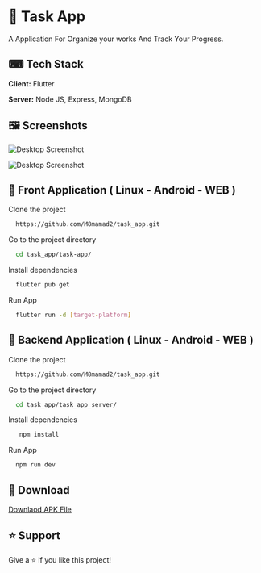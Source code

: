 
# 👋 Task App
A Application For Organize your works And Track Your Progress.



## ⌨ Tech Stack

**Client:** Flutter

**Server:** Node JS, Express, MongoDB



## 🖼 Screenshots

![Desktop Screenshot]([https://i.postimg.cc/5ytD2FmH/desktop-linux.png](https://www.shayadakar.ir/data/Task_sh2ot.jpg))

![Desktop Screenshot]([https://i.postimg.cc/rpbZQh6Q/2.png](https://www.shayadakar.ir/data/desktop_linux.png))





## 🔳 Front Application ( Linux - Android - WEB  )


Clone the project

```bash
  https://github.com/M8mamad2/task_app.git
```

Go to the project directory

```bash
  cd task_app/task-app/
```

Install dependencies

```bash
  flutter pub get
```

Run App

```bash
  flutter run -d [target-platform]
```
## 🔲 Backend Application ( Linux - Android - WEB  )


Clone the project

```bash
  https://github.com/M8mamad2/task_app.git
```

Go to the project directory

```bash
  cd task_app/task_app_server/
```

Install dependencies

```bash
   npm install
```

Run App

```bash
  npm run dev
```
## 🔽 Download

[Downlaod APK File](https://drive.google.com/file/d/11_Y9DmaIuQB_lXdMdN5-Rypyp9rXAe-X/view?usp=drive_link)


## ⭐️ Support

Give a ⭐️ if you like this project!
